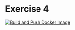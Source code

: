 # Exercise 4
[![Build and Push Docker Image](https://github.com/DavidKalteis/cicd_ex4/actions/workflows/docker.yml/badge.svg)](https://github.com/DavidKalteis/cicd_ex4/actions/workflows/docker.yml)
